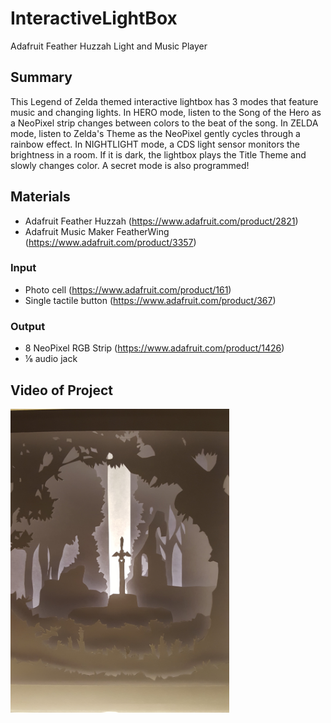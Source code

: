 # InteractiveLightBox
Adafruit Feather Huzzah Light and Music Player

## Summary
This Legend of Zelda themed interactive lightbox has 3 modes that feature music and changing lights. In HERO mode, listen to the Song of the Hero as a NeoPixel strip changes between colors to the beat of the song. In ZELDA mode, listen to Zelda's Theme as the NeoPixel gently cycles through a rainbow effect. In NIGHTLIGHT mode, a CDS light sensor monitors the brightness in a room. If it is dark, the lightbox plays the Title Theme and slowly changes color. A secret mode is also programmed!

## Materials
* Adafruit Feather Huzzah (https://www.adafruit.com/product/2821)
* Adafruit Music Maker FeatherWing (https://www.adafruit.com/product/3357)

### Input
* Photo cell (https://www.adafruit.com/product/161)
* Single tactile button (https://www.adafruit.com/product/367)
### Output
* 8 NeoPixel RGB Strip (https://www.adafruit.com/product/1426)
* ⅛ audio jack

## Video of Project
<a href=https://vimeo.com/262429159><img src="https://github.com/diazjenn/InteractiveLightBox/blob/master/front_lightbox.jpg" width="350"></a>
